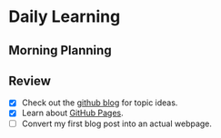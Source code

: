 # Daily Learning
## Morning Planning

## Review

- [X] Check out the [github blog](https://github.blog/) for topic ideas.
- [X] Learn about [GitHub Pages](https://skills.github.com/#first-day-on-github).
- [ ] Convert my first blog post into an actual webpage.
